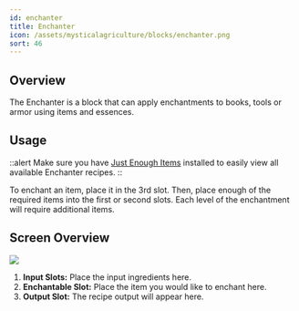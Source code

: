 ```yaml
---
id: enchanter
title: Enchanter
icon: /assets/mysticalagriculture/blocks/enchanter.png
sort: 46
---
```


## Overview

The Enchanter is a block that can apply enchantments to books, tools or armor using items and essences.

## Usage

::alert
  Make sure you have <a href="https://www.curseforge.com/minecraft/mc-mods/jei">Just Enough Items</a> installed to easily view all available Enchanter recipes.
::

To enchant an item, place it in the 3rd slot. Then, place enough of the required items into the first or second slots. Each level of the enchantment will require additional items.

## Screen Overview

![](/assets/mysticalagriculture/screens/enchanter_screen.png)

1. **Input Slots:** Place the input ingredients here. 
2. **Enchantable Slot:** Place the item you would like to enchant here.
3. **Output Slot:** The recipe output will appear here.
